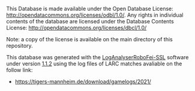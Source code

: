 This Database is made available under the Open Database License: http://opendatacommons.org/licenses/odbl/1.0/. Any rights in individual contents of the database are licensed under the Database Contents License: http://opendatacommons.org/licenses/dbcl/1.0/

Note: a copy of the license is available on the main directory of this repository.

This database was generated with the [LogAnalyserRoboFei-SSL](https://gitlab.com/robofei/ssl/LogAnalyserRoboFei-SSL) software under version [1.1.2](https://gitlab.com/robofei/ssl/LogAnalyserRoboFei-SSL/-/releases/v1.0.2) using the log files of LARC matches avaliable on the follow link:
* https://tigers-mannheim.de/download/gamelogs/2021/

